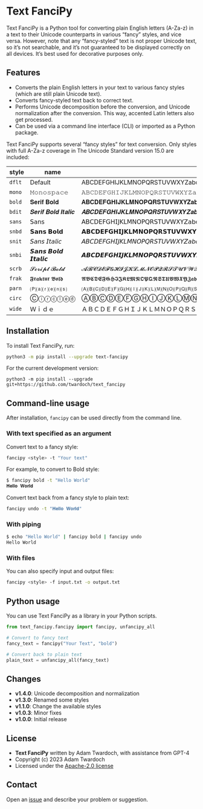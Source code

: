 # Text FanciPy

Text FanciPy is a Python tool for converting plain English letters (A-Za-z) in a text to their Unicode counterparts in various “fancy” styles, and vice versa. However, note that any “fancy-styled” text is not proper Unicode text, so it’s not searchable, and it’s not guaranteed to be displayed correctly on all devices. It’s best used for decorative purposes only.

## Features

- Converts the plain English letters in your text to various fancy styles (which are still plain Unicode text).
- Converts fancy-styled text back to correct text.
- Performs Unicode decomposition before the conversion, and Unicode normalization after the conversion. This way, accented Latin letters also get processed. 
- Can be used via a command line interface (CLI) or imported as a Python package.

Text FanciPy supports several “fancy styles” for text conversion. Only styles with full A-Za-z coverage in The Unicode Standard version 15.0 are included: 

| style  | name              | letters
|--------|-------------------| ---------
| `dflt` | Default           | ABCDEFGHIJKLMNOPQRSTUVWXYZabcdefghijklmnopqrstuvwxyz
| `mono` | 𝙼𝚘𝚗𝚘𝚜𝚙𝚊𝚌𝚎         | 𝙰𝙱𝙲𝙳𝙴𝙵𝙶𝙷𝙸𝙹𝙺𝙻𝙼𝙽𝙾𝙿𝚀𝚁𝚂𝚃𝚄𝚅𝚆𝚇𝚈𝚉𝚊𝚋𝚌𝚍𝚎𝚏𝚐𝚑𝚒𝚓𝚔𝚕𝚖𝚗𝚘𝚙𝚚𝚛𝚜𝚝𝚞𝚟𝚠𝚡𝚢𝚣
| `bold` | 𝐒𝐞𝐫𝐢𝐟 𝐁𝐨𝐥𝐝        | 𝐀𝐁𝐂𝐃𝐄𝐅𝐆𝐇𝐈𝐉𝐊𝐋𝐌𝐍𝐎𝐏𝐐𝐑𝐒𝐓𝐔𝐕𝐖𝐗𝐘𝐙𝐚𝐛𝐜𝐝𝐞𝐟𝐠𝐡𝐢𝐣𝐤𝐥𝐦𝐧𝐨𝐩𝐪𝐫𝐬𝐭𝐮𝐯𝐰𝐱𝐲𝐳
| `bdit` | 𝑺𝒆𝒓𝒊𝒇 𝑩𝒐𝒍𝒅 𝑰𝒕𝒂𝒍𝒊𝒄 | 𝑨𝑩𝑪𝑫𝑬𝑭𝑮𝑯𝑰𝑱𝑲𝑳𝑴𝑵𝑶𝑷𝑸𝑹𝑺𝑻𝑼𝑽𝑾𝑿𝒀𝒁𝒂𝒃𝒄𝒅𝒆𝒇𝒈𝒉𝒊𝒋𝒌𝒍𝒎𝒏𝒐𝒑𝒒𝒓𝒔𝒕𝒖𝒗𝒘𝒙𝒚𝒛
| `sans` | 𝖲𝖺𝗇𝗌              | 𝖠𝖡𝖢𝖣𝖤𝖥𝖦𝖧𝖨𝖩𝖪𝖫𝖬𝖭𝖮𝖯𝖰𝖱𝖲𝖳𝖴𝖵𝖶𝖷𝖸𝖹𝖺𝖻𝖼𝖽𝖾𝖿𝗀𝗁𝗂𝗃𝗄𝗅𝗆𝗇𝗈𝗉𝗊𝗋𝗌𝗍𝗎𝗏𝗐𝗑𝗒𝗓
| `snbd` | 𝗦𝗮𝗻𝘀 𝗕𝗼𝗹𝗱         | 𝗔𝗕𝗖𝗗𝗘𝗙𝗚𝗛𝗜𝗝𝗞𝗟𝗠𝗡𝗢𝗣𝗤𝗥𝗦𝗧𝗨𝗩𝗪𝗫𝗬𝗭𝗮𝗯𝗰𝗱𝗲𝗳𝗴𝗵𝗶𝗷𝗸𝗹𝗺𝗻𝗼𝗽𝗾𝗿𝘀𝘁𝘂𝘃𝘄𝘅𝘆𝘇
| `snit` | 𝘚𝘢𝘯𝘴 𝘐𝘵𝘢𝘭𝘪𝘤       | 𝘈𝘉𝘊𝘋𝘌𝘍𝘎𝘏𝘐𝘑𝘒𝘓𝘔𝘕𝘖𝘗𝘘𝘙𝘚𝘛𝘜𝘝𝘞𝘟𝘠𝘡𝘢𝘣𝘤𝘥𝘦𝘧𝘨𝘩𝘪𝘫𝘬𝘭𝘮𝘯𝘰𝘱𝘲𝘳𝘴𝘵𝘶𝘷𝘸𝘹𝘺𝘻
| `snbi` | 𝙎𝙖𝙣𝙨 𝘽𝙤𝙡𝙙 𝙄𝙩𝙖𝙡𝙞𝙘  | 𝘼𝘽𝘾𝘿𝙀𝙁𝙂𝙃𝙄𝙅𝙆𝙇𝙈𝙉𝙊𝙋𝙌𝙍𝙎𝙏𝙐𝙑𝙒𝙓𝙔𝙕𝙖𝙗𝙘𝙙𝙚𝙛𝙜𝙝𝙞𝙟𝙠𝙡𝙢𝙣𝙤𝙥𝙦𝙧𝙨𝙩𝙪𝙫𝙬𝙭𝙮𝙯
| `scrb` | 𝓢𝓬𝓻𝓲𝓹𝓽 𝓑𝓸𝓵𝓭       | 𝓐𝓑𝓒𝓓𝓔𝓕𝓖𝓗𝓘𝓙𝓚𝓛𝓜𝓝𝓞𝓟𝓠𝓡𝓢𝓣𝓤𝓥𝓦𝓧𝓨𝓩𝓪𝓫𝓬𝓭𝓮𝓯𝓰𝓱𝓲𝓳𝓴𝓵𝓶𝓷𝓸𝓹𝓺𝓻𝓼𝓽𝓾𝓿𝔀𝔁𝔂𝔃
| `frak` | 𝕱𝖗𝖆𝖐𝖙𝖚𝖗 𝕭𝖔𝖑𝖉      | 𝕬𝕭𝕮𝕯𝕰𝕱𝕲𝕳𝕴𝕵𝕶𝕷𝕸𝕹𝕺𝕻𝕼𝕽𝕾𝕿𝖀𝖁𝖂𝖃𝖄𝖅𝖆𝖇𝖈𝖉𝖊𝖋𝖌𝖍𝖎𝖏𝖐𝖑𝖒𝖓𝖔𝖕𝖖𝖗𝖘𝖙𝖚𝖛𝖜𝖝𝖞𝖟
| `parn` | 🄟⒜⒭⒠⒩⒮            | 🄐🄑🄒🄓🄔🄕🄖🄗🄘🄙🄚🄛🄜🄝🄞🄟🄠🄡🄢🄣🄤🄥🄦🄧🄨🄩⒜⒝⒞⒟⒠⒡⒢⒣⒤⒥⒦⒧⒨⒩⒪⒫⒬⒭⒮⒯⒰⒱⒲⒳⒴⒵
| `circ` | Ⓒⓘⓡⓒⓛⓔⓓ           | ⒶⒷⒸⒹⒺⒻⒼⒽⒾⒿⓀⓁⓂⓃⓄⓅⓆⓇⓈⓉⓊⓋⓌⓍⓎⓏⓐⓑⓒⓓⓔⓕⓖⓗⓘⓙⓚⓛⓜⓝⓞⓟⓠⓡⓢⓣⓤⓥⓦⓧⓨⓩ
| `wide` | Ｗｉｄｅ              | ＡＢＣＤＥＦＧＨＩＪＫＬＭＮＯＰＱＲＳＴＵＶＷＸＹＺａｂｃｄｅｆｇｈｉｊｋｌｍｎｏｐｑｒｓｔｕｖｗｘｙｚ

## Installation

To install Text FanciPy, run:

```bash
python3 -m pip install --upgrade text-fancipy
```

For the current development version: 

```
python3 -m pip install --upgrade git+https://github.com/twardoch/text_fancipy
```

## Command-line usage

After installation, `fancipy` can be used directly from the command line.

### With text specified as an argument

Convert text to a fancy style:

```bash
fancipy <style> -t "Your text"
```

For example, to convert to Bold style:

```bash
$ fancipy bold -t "Hello World"
𝐇𝐞𝐥𝐥𝐨 𝐖𝐨𝐫𝐥𝐝
```

Convert text back from a fancy style to plain text:

```bash
fancipy undo -t "𝐇𝐞𝐥𝐥𝐨 𝐖𝐨𝐫𝐥𝐝"
```

### With piping

```bash
$ echo "Hello World" | fancipy bold | fancipy undo
Hello World
```

### With files

You can also specify input and output files:

```bash
fancipy <style> -f input.txt -o output.txt
```

## Python usage

You can use Text FanciPy as a library in your Python scripts.

```python
from text_fancipy.fancipy import fancipy, unfancipy_all

# Convert to fancy text
fancy_text = fancipy("Your Text", "bold")

# Convert back to plain text
plain_text = unfancipy_all(fancy_text)
```


## Changes

- **v1.4.0**: Unicode decomposition and normalization
- **v1.3.0**: Renamed some styles
- **v1.1.0**: Change the available styles 
- **v1.0.3**: Minor fixes
- **v1.0.0**: Initial release

## License

- **Text FanciPy** written by Adam Twardoch, with assistance from GPT-4
- Copyright (c) 2023 Adam Twardoch
- Licensed under the [Apache-2.0 license](./LICENSE.txt)

## Contact

Open an [issue](https://github.com/twardoch/text_fancipy/issues) and describe your problem or suggestion.
